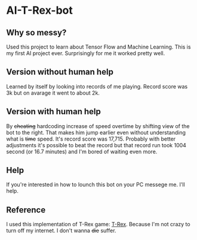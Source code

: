 # AI-T-Rex-bot

## Why so messy? 
Used this project to learn about Tensor Flow and Machine Learning.
This is my first AI project ever.
Surprisingly for me it worked pretty well.

## Version without human help
Learned by itself by looking into records of me playing. Record score was 3k but on avarage it went to about 2k.

## Version with human help
By ~~cheating~~ hardcoding increase of speed overtime by shifting view of the bot to the right. That makes him jump earlier even without understanding what is ~~time~~ speed.
It's record score was 17,715. Probably with better adjustments it's possible to beat the record but that record run took 1004 second (or 16.7 minutes) and I'm bored of waiting even more.

## Help
If you're interested in how to lounch this bot on your PC messege me. I'll help.

## Reference
I used this implementation of T-Rex game: [T-Rex](http://www.trex-game.skipser.com/). Because I'm not crazy to turn off my internet. I don't wanna ~~die~~ suffer.